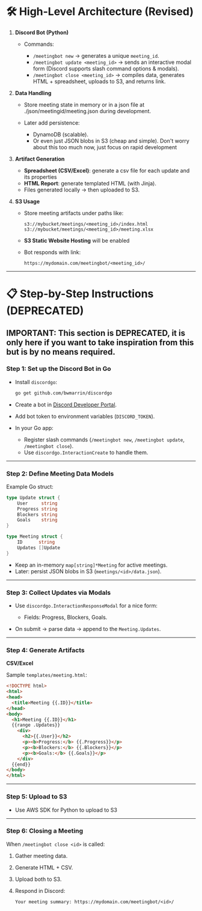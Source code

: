 # 🛠️ High-Level Architecture (Revised)

1. **Discord Bot (Python)**

   * Commands:

     * `/meetingbot new` → generates a unique `meeting_id`.
     * `/meetingbot update <meeting_id>` → sends an interactive modal form (Discord supports slash command options & modals).
     * `/meetingbot close <meeting_id>` → compiles data, generates HTML + spreadsheet, uploads to S3, and returns link.

2. **Data Handling**

   * Store meeting state in memory or in a json file at ./json/meetingid/meeting.json during development.
   * Later add persistence:

     * DynamoDB (scalable).
     * Or even just JSON blobs in S3 (cheap and simple).
     Don't worry about this too much now, just focus on rapid development

3. **Artifact Generation**

   * **Spreadsheet (CSV/Excel)**: generate a csv file for each update and its properties
   * **HTML Report**: generate templated HTML (with Jinja).
   * Files generated locally → then uploaded to S3.

4. **S3 Usage**

   * Store meeting artifacts under paths like:

     ```
     s3://mybucket/meetings/<meeting_id>/index.html
     s3://mybucket/meetings/<meeting_id>/meeting.xlsx
     ```
   * **S3 Static Website Hosting** will be enabled
   * Bot responds with link:

     ```
     https://mydomain.com/meetingbot/<meeting_id>/
     ```

---

# 📋 Step-by-Step Instructions (DEPRECATED)
## IMPORTANT: This section is DEPRECATED, it is only here if you want to take inspiration from this but is by no means required.
### Step 1: Set up the Discord Bot in Go

* Install `discordgo`:

  ```bash
  go get github.com/bwmarrin/discordgo
  ```
* Create a bot in [Discord Developer Portal](https://discord.com/developers/applications).
* Add bot token to environment variables (`DISCORD_TOKEN`).
* In your Go app:

  * Register slash commands (`/meetingbot new`, `/meetingbot update`, `/meetingbot close`).
  * Use `discordgo.InteractionCreate` to handle them.

---

### Step 2: Define Meeting Data Models

Example Go struct:

```go
type Update struct {
    User     string
    Progress string
    Blockers string
    Goals    string
}

type Meeting struct {
    ID      string
    Updates []Update
}
```

* Keep an in-memory `map[string]*Meeting` for active meetings.
* Later: persist JSON blobs in S3 (`meetings/<id>/data.json`).

---

### Step 3: Collect Updates via Modals

* Use `discordgo.InteractionResponseModal` for a nice form:

  * Fields: Progress, Blockers, Goals.
* On submit → parse data → append to the `Meeting.Updates`.

---

### Step 4: Generate Artifacts

**CSV/Excel**


Sample `templates/meeting.html`:

```html
<!DOCTYPE html>
<html>
<head>
  <title>Meeting {{.ID}}</title>
</head>
<body>
  <h1>Meeting {{.ID}}</h1>
  {{range .Updates}}
    <div>
      <h2>{{.User}}</h2>
      <p><b>Progress:</b> {{.Progress}}</p>
      <p><b>Blockers:</b> {{.Blockers}}</p>
      <p><b>Goals:</b> {{.Goals}}</p>
    </div>
  {{end}}
</body>
</html>
```

---

### Step 5: Upload to S3

* Use AWS SDK for Python to upload to S3

---

### Step 6: Closing a Meeting

When `/meetingbot close <id>` is called:

1. Gather meeting data.
2. Generate HTML + CSV.
3. Upload both to S3.
4. Respond in Discord:

   ```
   Your meeting summary: https://mydomain.com/meetingbot/<id>/
   ```

